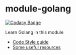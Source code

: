 # module-golang

[![Codacy Badge][1]][2]

Learn Golang in this module

* [Code Style guide](https://github.com/golang/go/wiki/CodeReviewComments)
* [Some useful resources](./docs/resources.md)


[1]: https://api.codacy.com/project/badge/Grade/24f7a548c64a4d49b4d52e8f34d629d8
[2]: https://www.codacy.com/app/ashanaakh/module-cunix?utm_source=github.com&utm_medium=referral&utm_content=ashanaakh/module-cunix&utm_campaign=badger
